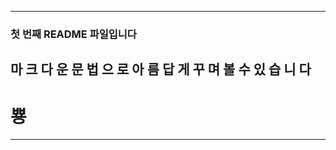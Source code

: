 ********************************************************************
### 첫 번째 README 파일입니다
## 마 크 다 운 문 법 으 로 아 름 답 게 꾸 며 볼 수 있 습 니 다
# 뿅
-------------------------------------------------------------------

